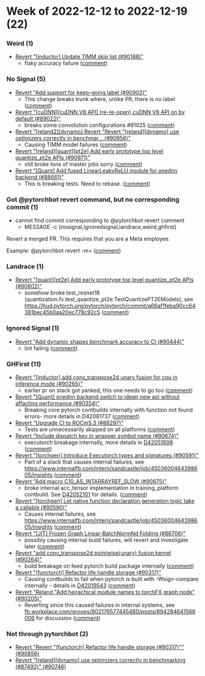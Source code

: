 # Week of 2022-12-12 to 2022-12-19 (22)

### Weird (1)

- [Revert "[inductor] Update TIMM skip list (#90188)"](https://github.com/pytorch/pytorch/commit/e37c8c8436fe8d73e474588de24286457b75897c)
  - flaky accuracy failure ([comment](https://github.com/pytorch/pytorch/pull/90188#issuecomment-1346706206))

### No Signal (5)

- [Revert "Add support for keep-going label (#90902)"](https://github.com/pytorch/pytorch/commit/82a191313eef444af6a32018034f92cc263d51a3)
  - This change breaks trunk where, unlike PR, there is no label ([comment](https://github.com/pytorch/pytorch/pull/90902#issuecomment-1354215204))
- [Revert "[cuDNN][cuDNN V8 API] (re-re-open) cuDNN V8 API on by default (#89022)"](https://github.com/pytorch/pytorch/commit/ba7aeac37beee913b94e7d9d9c2bd148073f8766)
  - breaks some convolution configurations #91025 ([comment](https://github.com/pytorch/pytorch/pull/89022#issuecomment-1355762556))
- [Revert "[reland2][dynamo] Revert "Revert "[reland][dynamo] use optimizers correctly in benchmar… (#90956)"](https://github.com/pytorch/pytorch/commit/6bc6fb21db1b16392d21f40f19ad3326f966c474)
  - Causing TIMM model failures ([comment](https://github.com/pytorch/pytorch/pull/90956#issuecomment-1355476364))
- [Revert "[reland][quant][pt2e] Add early prototype top level quantize_pt2e APIs (#90971)"](https://github.com/pytorch/pytorch/commit/ad1b04c4a99b06cfa6eaa47ef6c0da04d92e95c7)
  - still broke tons of master jobs sorry ([comment](https://github.com/pytorch/pytorch/pull/90971#issuecomment-1354450392))
- [Revert "[Quant] Add fused LinearLeakyReLU module for onednn backend (#88661)"](https://github.com/pytorch/pytorch/commit/d9d263efb98d7f886fa0861ae2428142176056df)
  - This is breaking tests. Need to rebase. ([comment](https://github.com/pytorch/pytorch/pull/88661#issuecomment-1354111983))

### Got @pytorchbot revert command, but no corresponding commit (1)

- cannot find commit corresponding to @pytorchbot revert comment
  - MESSAGE -c
                          {nosignal,ignoredsignal,landrace,weird,ghfirst}

Revert a merged PR. This requires that you are a Meta employee.

Example:
  @pytorchbot revert -m= ([comment](https://github.com/pytorch/pytorch/pull/88439#issuecomment-1347266988))

### Landrace (1)

- [Revert "[quant][pt2e] Add early prototype top level quantize_pt2e APIs (#90802)"](https://github.com/pytorch/pytorch/commit/9c912c7dd05b1db606571b00a3d686afe34c9e7b)
  - somehow broke test_resnet18 (quantization.fx.test_quantize_pt2e.TestQuantizePT2EModels), see https://hud.pytorch.org/pytorch/pytorch/commit/a66af1feba90cc64381bec45b0aa20ec778c92c5 ([comment](https://github.com/pytorch/pytorch/pull/90802#issuecomment-1353844468))

### Ignored Signal (1)

- [Revert "Add dynamic shapes benchmark accuracy to CI (#90444)"](https://github.com/pytorch/pytorch/commit/e2377c8300c578d648aac3bff6f96cdfce4308de)
  - lint failing ([comment](https://github.com/pytorch/pytorch/pull/90444#issuecomment-1356082063))

### GHFirst (11)

- [Revert "[inductor] add conv_transpose2d unary fusion for cpu in inference mode (#90265)"](https://github.com/pytorch/pytorch/commit/78efde920e72d9dfea60b05dea50f22675685b95)
  - earlier pr on stack got yanked, this one needs to go too ([comment](https://github.com/pytorch/pytorch/pull/90265#issuecomment-1356039796))
- [Revert "[Quant] onednn backend switch to ideep new api without affacting performance (#90354)"](https://github.com/pytorch/pytorch/commit/67ef88af37b61080a0640d2a734f48685d516378)
  - Breaking core pytorch contbuilds internally with function not found errors- more details in D42081737 ([comment](https://github.com/pytorch/pytorch/pull/90354#issuecomment-1356013857))
- [Revert "Upgrade CI to ROCm5.3 (#88297)"](https://github.com/pytorch/pytorch/commit/af4735d3ad7d4673b806633128a962858f79b679)
  - Tests are unnecessarily skipped on all platforms ([comment](https://github.com/pytorch/pytorch/pull/88297#issuecomment-1348429134))
- [Revert "Include dispatch key in wrapper symbol name (#90674)"](https://github.com/pytorch/pytorch/commit/750576a50a223c0abed6b4972bcb9d05aa50054f)
  - executorch breakage internally, more details in [D42051698](https://www.internalfb.com/diff/D42051698) ([comment](https://github.com/pytorch/pytorch/pull/90674#issuecomment-1354030917))
- [Revert "[torchgen] Introduce Executorch types and signatures (#90591)"](https://github.com/pytorch/pytorch/commit/b3e6a6dc0b90ced87873e8e2d9c478d34c811e6a)
  - Part of a stack that causes internal failures, see https://www.internalfb.com/intern/sandcastle/job/4503600464398605/insights ([comment](https://github.com/pytorch/pytorch/pull/90591#issuecomment-1347696771))
- [Revert "Add macro C10_AS_INTARRAYREF_SLOW (#90675)"](https://github.com/pytorch/pytorch/commit/140a3139d6c5fd48852865af5675ab533db51b37)
  - broke internal acc_tensor implementation in training_platform contbuild. See [D42052101](https://www.internalfb.com/diff/D42052101) for details. ([comment](https://github.com/pytorch/pytorch/pull/90675#issuecomment-1353944630))
- [Revert "[torchgen] Let native function declaration generation logic take a callable (#90590)"](https://github.com/pytorch/pytorch/commit/ea64c8c6ad3261d950d1ad7f95c6d39fe6cd1309)
  - Causes internal failures, see https://www.internalfb.com/intern/sandcastle/job/4503600464398605/insights ([comment](https://github.com/pytorch/pytorch/pull/90590#issuecomment-1347698855))
- [Revert "[JIT] Frozen Graph Linear-BatchNormNd Folding (#86706)"](https://github.com/pytorch/pytorch/commit/31b8dc75421d625541d8cbf54c3ebcf04e15f98b)
  - possibly causing internal build failures, will revert and investigate later ([comment](https://github.com/pytorch/pytorch/pull/86706#issuecomment-1354013315))
- [Revert "add conv_transpose2d pointwise(unary) fusion kernel (#90264)"](https://github.com/pytorch/pytorch/commit/7d3f2b790232d62efe37e4e4fd3ff4cad4bc1f69)
  - build breakage on feed pytorch build package internally ([comment](https://github.com/pytorch/pytorch/pull/90264#issuecomment-1355775990))
- [Revert "[functorch] Refactor life handle storage (#90317)"](https://github.com/pytorch/pytorch/commit/0cd69d7cda15634cb9a86aa18ca759a4ff16b4a0)
  - Causing contbuilds to fail when pytorch is built with -Wsign-compare internally - details in [D42019543](https://www.internalfb.com/diff/D42019543) ([comment](https://github.com/pytorch/pytorch/pull/90317#issuecomment-1351997816))
- [Revert "Reland "Add heirachical module names to torchFX graph.node" (#90205)"](https://github.com/pytorch/pytorch/commit/1119d2fa54f4e9948ed39b5a5514c363266d94c3)
  - Reverting since this caused failures in internal systems, see [fb.workplace.com/groups/802176577445480/posts/894284641568006](https://fb.workplace.com/groups/802176577445480/posts/894284641568006) for discussion ([comment](https://github.com/pytorch/pytorch/pull/90205#issuecomment-1349272546))

### Not through pytorchbot (2)

- [Revert "Revert "[functorch] Refactor life handle storage (#90317)"" (#90856)](https://github.com/pytorch/pytorch/commit/abc54f93145830b502400faa92bec86e05422fbd)
- [Revert "[reland][dynamo] use optimizers correctly in benchmarking (#87492)" (#90746)](https://github.com/pytorch/pytorch/commit/ff1bbc2773a31ab839438966266ed8ee206cb8c5)
